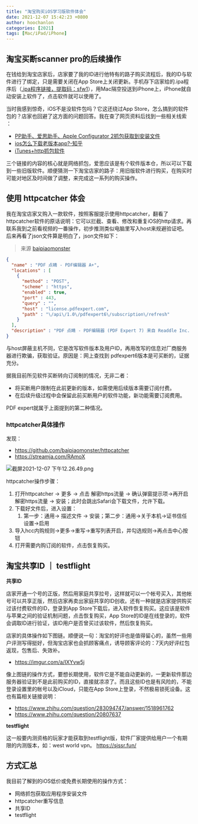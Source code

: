 ```yaml
---
title: "淘宝购买iOS学习版软件体会"
date: 2021-12-07 15:42:23 +0800
author: hoochanlon
categories: [2021]
tags: [Mac/iPad/iPhone]
---
```


## 淘宝买断scanner pro的后续操作

在钱给到淘宝店家后，店家要了我的ID进行他特有的路子购买流程后，我的ID与软件进行了绑定，只是需要关闭在App Store上关闭更新。手机存下店家给的.ipa程序后（[.ipa程序链接，提取码：sfw1](https://pan.baidu.com/s/1n2j_2KjmdnAFkaegw-XPzA )），用Mac隔空投送到iPhone上，iPhone就自动安装上软件了，点击软件就可以使用了。

当时我感到惊奇，iOS不是没软件包吗？它这还绕过App Store，怎么搞到的软件包的？店家也回避了这方面的问题回答。我在查了网页资料后找到一些相关线索 <!-- more --> ：

* [PP助手、爱思助手、Apple Configurator 2抓包获取到安装文件](https://www.jianshu.com/p/fdb50d303ad6)
* [ios怎么下载老版本app?-知乎](https://www.zhihu.com/question/344479701/answer/816525672)
* [iTunes+http抓包软件](https://www.jianshu.com/p/acf915b4bd9a)

三个链接的内容的核心就是网络抓包，爱思应该是有个软件版本仓，所以可以下载到一些旧版软件。顺便猜测一下淘宝店家的路子：用旧版软件进行购买，在购买时可能对地区及时间做了调整，来完成这一系列的购买操作。


## 使用 httpcatcher 体会

我在淘宝店家又购入一款软件，按照客服提示使用httpcatcher，翻看了httpcatcher软件的原话说明：它可以拦截、查看、修改和重复iOS的http请求。再联系我到之前看视频的一番操作，初步推测类似电脑里写入host来规避验证吧。后来再看了json文件算是明白了，json文件如下：

> 来源 [baipiaomonster](https://github.com/baipiaomonster/httpcatcher/blob/master/PDF%20%E7%82%B9%E7%9D%9B%20-%20PDF%E7%BC%96%E8%BE%91%E5%99%A8.json)

```json
{
  "name" : "PDF 点睛 - PDF编辑器 A+",
  "locations" : [
    {
      "method" : "POST",
      "scheme" : "https",
      "enabled" : true,
      "port" : 443,
      "query" : "",
      "host" : "license.pdfexpert.com",
      "path" : "\/api\/1.0\/pdfexpert6\/subscription\/refresh"
    }
  ],
  "description" : "PDF 点睛 - PDF编辑器 (PDF Expert 7) 来自 Readdle Inc. https:\/\/apps.apple.com\/cn\/app\/pdf-%E7%82%B9%E7%9D%9B-pdf%E7%BC%96%E8%BE%91%E5%99%A8-pdf-expert-7\/id743974925"
}
```

与host屏蔽主机不同，它是改写软件版本及用户ID，再用改写的信息对厂商服务器进行欺骗，获取验证。原因是：网上查找到 pdfexpert6版本是可买断的，证据充分。

据我目前所见软件买断转向订阅制的情况，无非二者：

* 将买断用户限制在此前更新的版本，如需使用后续版本需要订阅付费。
* 在后续升级过程中会保留此前买断用户的软件功能，新功能需要订阅费用。

PDF expert就属于上面提到的第二种情况。

### httpcatcher具体操作

发现：

* https://github.com/baipiaomonster/httpcatcher
* https://streamja.com/RAmoX

![截屏2021-12-07 下午12.26.49.png](https://s2.loli.net/2021/12/07/k8dQLjfPFYMHA4q.png)

httpcatcher操作步骤：

1. 打开httpcatcher -> 更多 -> 点击 解密https流量 -> 确认弹窗提示项->再开启 解密https流量 -> 安装；此时会跳出Safari会下载文件，允许下载。
2. 下载好文件后，进入设置：
   1. 第一步：通用-> 描述文件 -> 安装；第二步：通用->关于本机->证书信任设置->启用
3. 导入hcc内购规则->更多->重写->重写列表开启，并勾选规则->再点击中心按钮
4. 打开需要内购订阅的软件，点击恢复购买。

## 淘宝共享ID ｜ testflight

**共享ID**

店家开通一个号的正版，然后用家庭共享拉号，这样就可以一个帐号买入，其他帐号可以共享正版，然后店家再卖出家庭共享的ID创收。还有一种就是店家提供购买过该付费软件的ID，登录到App Store下载后，进入软件恢复购买。这应该是软件与苹果之间的验证机制问题，点击恢复购买，App Store的ID是在线登录的，软件会调取ID进行验证，该ID用户是否曾买过该软件，然后恢复购买。

店家的具体操作如下图链。顺便说一句：淘宝的好评也是值得留心的，虽然一些用户评测写得挺好，但淘宝店家也会抓顾客痛点，诱导顾客评论的：7天内好评红包返现，包售后、失效补。

* https://imgur.com/a/IXYvw5j

像上图链的操作方式，要想长期使用，软件它是不能自动更新的，一更新软件那边服务器验证到不是此前购买的ID，直接就凉凉了。而且这些ID也是有风险的，不能登录设置里的帐号以及iCloud，只能在App Store上登录，不然极易锁死设备。这也有篇相关链接说明：

* https://www.zhihu.com/question/283094747/answer/1518961762
* https://www.zhihu.com/question/20807637

**testflight**

这一般要内测资格的玩家才能获取到testflight版，软件厂家提供给用户一个有期限的内测版本，如：west world vpn。 https://sjssr.fun/


## 方式汇总

我目前了解到的iOS低价或免费长期使用的操作方式：

* 网络抓包获取应用程序安装文件
* httpcatcher重写信息
* 共享ID
* testflight
